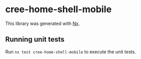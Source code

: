 # cree-home-shell-mobile

This library was generated with [Nx](https://nx.dev).

## Running unit tests

Run `nx test cree-home-shell-mobile` to execute the unit tests.
